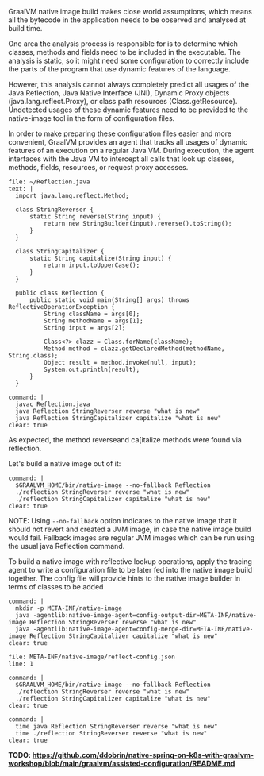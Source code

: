GraalVM native image build makes close world assumptions, which means all the bytecode in the application needs to be observed and analysed at build time.

One area the analysis process is responsible for is to determine which classes, methods and fields need to be included in the executable. The analysis is static, so it might need some configuration to correctly include the parts of the program that use dynamic features of the language.

However, this analysis cannot always completely predict all usages of the Java Reflection, Java Native Interface (JNI), Dynamic Proxy objects (java.lang.reflect.Proxy), or class path resources (Class.getResource). Undetected usages of these dynamic features need to be provided to the native-image tool in the form of configuration files.

In order to make preparing these configuration files easier and more convenient, GraalVM provides an agent that tracks all usages of dynamic features of an execution on a regular Java VM. 
During execution, the agent interfaces with the Java VM to intercept all calls that look up classes, methods, fields, resources, or request proxy accesses.

```editor:append-lines-to-file
file: ~/Reflection.java 
text: |
  import java.lang.reflect.Method;

  class StringReverser {
      static String reverse(String input) {
          return new StringBuilder(input).reverse().toString();
      }
  }

  class StringCapitalizer {
      static String capitalize(String input) {
          return input.toUpperCase();
      }
  }

  public class Reflection {
      public static void main(String[] args) throws ReflectiveOperationException {
          String className = args[0];
          String methodName = args[1];
          String input = args[2];

          Class<?> clazz = Class.forName(className);
          Method method = clazz.getDeclaredMethod(methodName, String.class);
          Object result = method.invoke(null, input);
          System.out.println(result);
      }
  }
```

```terminal:execute
command: |
  javac Reflection.java 
  java Reflection StringReverser reverse "what is new"
  java Reflection StringCapitalizer capitalize "what is new"
clear: true
```

As expected, the method reverseand ca[italize methods were found via reflection.

Let's build a native image out of it:
```terminal:execute
command: |
  $GRAALVM_HOME/bin/native-image --no-fallback Reflection
  ./reflection StringReverser reverse "what is new"
  ./reflection StringCapitalizer capitalize "what is new"
clear: true
```
NOTE: Using `--no-fallback` option indicates to the native image that it should not revert and created a JVM image, in case the native image build would fail. Fallback images are regular JVM images which can be run using the usual java Reflection command.


To build a native image with reflective lookup operations, apply the tracing agent to write a configuration file to be later fed into the native image build together. The config file will provide hints to the native image builder in terms of classes to be added
```terminal:execute
command: |
  mkdir -p META-INF/native-image
  java -agentlib:native-image-agent=config-output-dir=META-INF/native-image Reflection StringReverser reverse "what is new"
  java -agentlib:native-image-agent=config-merge-dir=META-INF/native-image Reflection StringCapitalizer capitalize "what is new"
clear: true
```
```editor:open-file
file: META-INF/native-image/reflect-config.json
line: 1
```

```terminal:execute
command: |
  $GRAALVM_HOME/bin/native-image --no-fallback Reflection
  ./reflection StringReverser reverse "what is new"
  ./reflection StringCapitalizer capitalize "what is new"
clear: true
```


```terminal:execute
command: |
  time java Reflection StringReverser reverse "what is new"
  time ./reflection StringReverser reverse "what is new"
clear: true
```


**TODO: https://github.com/ddobrin/native-spring-on-k8s-with-graalvm-workshop/blob/main/graalvm/assisted-configuration/README.md**
